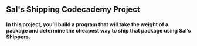 ## **Sal's Shipping Codecademy Project**

#### In this project, you’ll build a program that will take the weight of a package and determine the cheapest way to ship that package using Sal’s Shippers.

